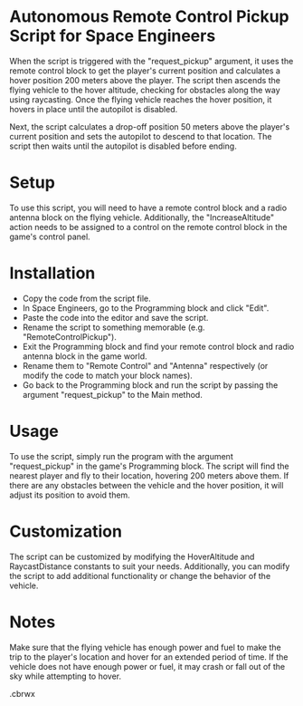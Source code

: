 # Autonomous Remote Control Pickup Script for Space Engineers
When the script is triggered with the "request_pickup" argument, it uses the remote control block to get the player's current position and calculates a hover position 200 meters above the player. The script then ascends the flying vehicle to the hover altitude, checking for obstacles along the way using raycasting. Once the flying vehicle reaches the hover position, it hovers in place until the autopilot is disabled.

Next, the script calculates a drop-off position 50 meters above the player's current position and sets the autopilot to descend to that location. The script then waits until the autopilot is disabled before ending.

# Setup
To use this script, you will need to have a remote control block and a radio antenna block on the flying vehicle. Additionally, the "IncreaseAltitude" action needs to be assigned to a control on the remote control block in the game's control panel.

# Installation
- Copy the code from the script file.
- In Space Engineers, go to the Programming block and click "Edit".
- Paste the code into the editor and save the script.
- Rename the script to something memorable (e.g. "RemoteControlPickup").
- Exit the Programming block and find your remote control block and radio antenna block in the game world.
- Rename them to "Remote Control" and "Antenna" respectively (or modify the code to match your block names).
- Go back to the Programming block and run the script by passing the argument "request_pickup" to the Main method.
# Usage
To use the script, simply run the program with the argument "request_pickup" in the game's Programming block. The script will find the nearest player and fly to their location, hovering 200 meters above them. If there are any obstacles between the vehicle and the hover position, it will adjust its position to avoid them.

# Customization
The script can be customized by modifying the HoverAltitude and RaycastDistance constants to suit your needs. Additionally, you can modify the script to add additional functionality or change the behavior of the vehicle.

# Notes
Make sure that the flying vehicle has enough power and fuel to make the trip to the player's location and hover for an extended period of time.
If the vehicle does not have enough power or fuel, it may crash or fall out of the sky while attempting to hover.

.cbrwx
